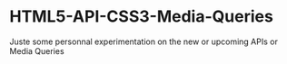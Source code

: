 # HTML5-API-CSS3-Media-Queries
Juste some personnal experimentation on the new or upcoming APIs or Media Queries

